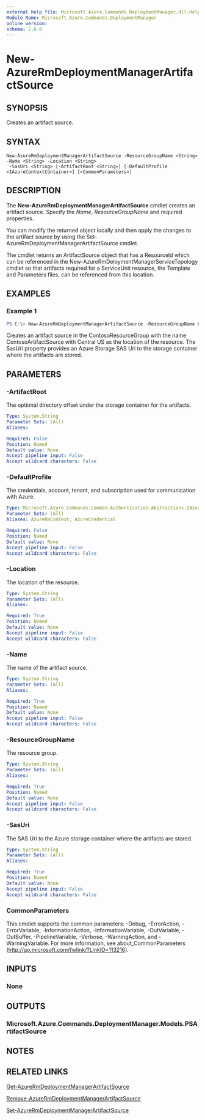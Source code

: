 ```yaml
---
external help file: Microsoft.Azure.Commands.DeploymentManager.dll-Help.xml
Module Name: Microsoft.Azure.Commands.DeploymentManager
online version:
schema: 2.0.0
---
```


# New-AzureRmDeploymentManagerArtifactSource

## SYNOPSIS
Creates an artifact source.

## SYNTAX

```
New-AzureRmDeploymentManagerArtifactSource -ResourceGroupName <String> -Name <String> -Location <String>
 -SasUri <String> [-ArtifactRoot <String>] [-DefaultProfile <IAzureContextContainer>] [<CommonParameters>]
```

## DESCRIPTION
The **New-AzureRmDeploymentManagerArtifactSource** cmdlet creates an artifact source.
Specify the *Name*, *ResourceGroupName* and required properties.

You can modify the returned object locally and then apply the changes to the artifact source by using the Set-AzureRmDeploymentManagerArtifactSource cmdlet.

The cmdlet returns an ArtifactSource object that has a ResourceId which can be referenced in the New-AzureRmDeloymentManagerServiceTopology cmdlet so that artifacts required for a ServiceUnit resource, the Template and Parameters files, can be referenced from this location.

## EXAMPLES

### Example 1
```powershell
PS C:\> New-AzureRmDeploymentManagerArtifactSource -ResourceGroupName ContosoResourceGroup -Name ContosoArtifactSource -Location "Central US" -SasUri "https://ContosoStorage.blob.core.windows.net/ContosoArtifacts?sasParameters"
```

Creates an artifact source in the ContosoResourceGroup with the name ContosoArtifactSource with Central US as the location of the resource. The SasUri property provides an Azure Storage SAS Uri to the storage container where the artifacts are stored.

## PARAMETERS

### -ArtifactRoot
The optional directory offset under the storage container for the artifacts.

```yaml
Type: System.String
Parameter Sets: (All)
Aliases:

Required: False
Position: Named
Default value: None
Accept pipeline input: False
Accept wildcard characters: False
```

### -DefaultProfile
The credentials, account, tenant, and subscription used for communication with Azure.

```yaml
Type: Microsoft.Azure.Commands.Common.Authentication.Abstractions.IAzureContextContainer
Parameter Sets: (All)
Aliases: AzureRmContext, AzureCredential

Required: False
Position: Named
Default value: None
Accept pipeline input: False
Accept wildcard characters: False
```

### -Location
The location of the resource.

```yaml
Type: System.String
Parameter Sets: (All)
Aliases:

Required: True
Position: Named
Default value: None
Accept pipeline input: False
Accept wildcard characters: False
```

### -Name
The name of the artifact source.

```yaml
Type: System.String
Parameter Sets: (All)
Aliases:

Required: True
Position: Named
Default value: None
Accept pipeline input: False
Accept wildcard characters: False
```

### -ResourceGroupName
The resource group.

```yaml
Type: System.String
Parameter Sets: (All)
Aliases:

Required: True
Position: Named
Default value: None
Accept pipeline input: False
Accept wildcard characters: False
```

### -SasUri
The SAS Uri to the Azure storage container where the artifacts are stored.

```yaml
Type: System.String
Parameter Sets: (All)
Aliases:

Required: True
Position: Named
Default value: None
Accept pipeline input: False
Accept wildcard characters: False
```

### CommonParameters
This cmdlet supports the common parameters: -Debug, -ErrorAction, -ErrorVariable, -InformationAction, -InformationVariable, -OutVariable, -OutBuffer, -PipelineVariable, -Verbose, -WarningAction, and -WarningVariable. For more information, see about_CommonParameters (http://go.microsoft.com/fwlink/?LinkID=113216).

## INPUTS

### None

## OUTPUTS

### Microsoft.Azure.Commands.DeploymentManager.Models.PSArtifactSource

## NOTES

## RELATED LINKS

[Get-AzureRmDeploymentManagerArtifactSource](./Get-AzureRmDeploymentManagerArtifactSource.md)

[Remove-AzureRmDeploymentManagerArtifactSource](./Remove-AzureRmDeploymentManagerArtifactSource.md)

[Set-AzureRmDeploymentManagerArtifactSource](./Set-AzureRmDeploymentManagerArtifactSource.md)